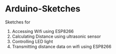 # Arduino-Sketches

Sketches for
1. Accessing Wifi using ESP8266
2. Calculating Distance using ultrasonic sensor
3. Controlling LED light
4. Transmitting distance data on wifi using ESP8266
